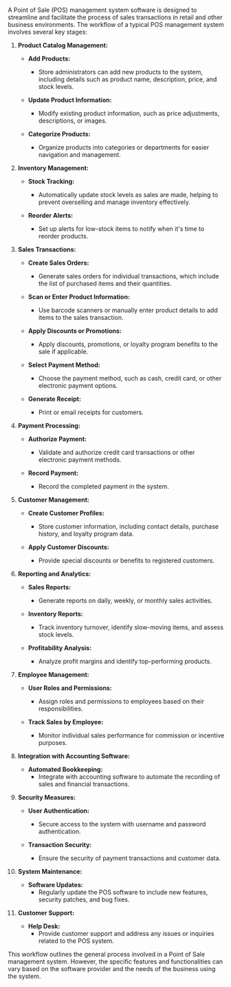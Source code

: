A Point of Sale (POS) management system software is designed to streamline and facilitate the process of sales transactions in retail and other business environments. The workflow of a typical POS management system involves several key stages:

1. **Product Catalog Management:**
   - **Add Products:**
     - Store administrators can add new products to the system, including details such as product name, description, price, and stock levels.

   - **Update Product Information:**
     - Modify existing product information, such as price adjustments, descriptions, or images.

   - **Categorize Products:**
     - Organize products into categories or departments for easier navigation and management.

2. **Inventory Management:**
   - **Stock Tracking:**
     - Automatically update stock levels as sales are made, helping to prevent overselling and manage inventory effectively.

   - **Reorder Alerts:**
     - Set up alerts for low-stock items to notify when it's time to reorder products.

3. **Sales Transactions:**
   - **Create Sales Orders:**
     - Generate sales orders for individual transactions, which include the list of purchased items and their quantities.

   - **Scan or Enter Product Information:**
     - Use barcode scanners or manually enter product details to add items to the sales transaction.

   - **Apply Discounts or Promotions:**
     - Apply discounts, promotions, or loyalty program benefits to the sale if applicable.

   - **Select Payment Method:**
     - Choose the payment method, such as cash, credit card, or other electronic payment options.

   - **Generate Receipt:**
     - Print or email receipts for customers.

4. **Payment Processing:**
   - **Authorize Payment:**
     - Validate and authorize credit card transactions or other electronic payment methods.

   - **Record Payment:**
     - Record the completed payment in the system.

5. **Customer Management:**
   - **Create Customer Profiles:**
     - Store customer information, including contact details, purchase history, and loyalty program data.

   - **Apply Customer Discounts:**
     - Provide special discounts or benefits to registered customers.

6. **Reporting and Analytics:**
   - **Sales Reports:**
     - Generate reports on daily, weekly, or monthly sales activities.

   - **Inventory Reports:**
     - Track inventory turnover, identify slow-moving items, and assess stock levels.

   - **Profitability Analysis:**
     - Analyze profit margins and identify top-performing products.

7. **Employee Management:**
   - **User Roles and Permissions:**
     - Assign roles and permissions to employees based on their responsibilities.

   - **Track Sales by Employee:**
     - Monitor individual sales performance for commission or incentive purposes.

8. **Integration with Accounting Software:**
   - **Automated Bookkeeping:**
     - Integrate with accounting software to automate the recording of sales and financial transactions.

9. **Security Measures:**
   - **User Authentication:**
     - Secure access to the system with username and password authentication.

   - **Transaction Security:**
     - Ensure the security of payment transactions and customer data.

10. **System Maintenance:**
    - **Software Updates:**
      - Regularly update the POS software to include new features, security patches, and bug fixes.

11. **Customer Support:**
    - **Help Desk:**
      - Provide customer support and address any issues or inquiries related to the POS system.

This workflow outlines the general process involved in a Point of Sale management system. However, the specific features and functionalities can vary based on the software provider and the needs of the business using the system.